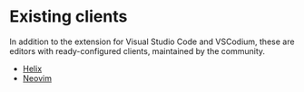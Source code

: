 # Existing clients

In addition to the extension for Visual Studio Code and VSCodium,
these are editors with ready-configured clients, maintained by the community.

<!-- Sort alphabetically. Add new pages to SUMMARY.md as well. -->
- [Helix](./helix.md)
- [Neovim](./neovim.md)
